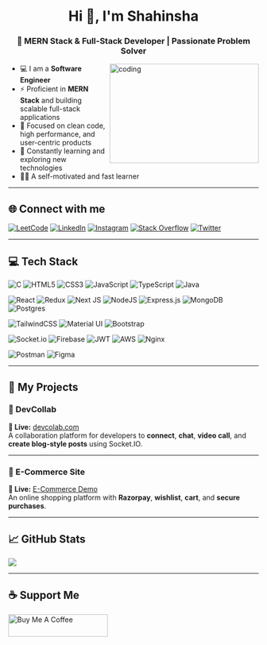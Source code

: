 <h1 align="center">Hi 👋, I'm Shahinsha</h1>
<h3 align="center">🚀 MERN Stack & Full-Stack Developer | Passionate Problem Solver</h3>

<img align="right" alt="coding" width="300" height="200" src="https://assets10.lottiefiles.com/packages/lf20_0yfsb3a1.gif" />

- 💻 I am a **Software Engineer**  
- ⚡ Proficient in **MERN Stack** and building scalable full-stack applications  
- 🎯 Focused on clean code, high performance, and user-centric products  
- 🌱 Constantly learning and exploring new technologies  
- 🧑‍💻 A self-motivated and fast learner  

---

## 🌐 Connect with me

[![LeetCode](https://img.shields.io/badge/LeetCode-%23FFA116.svg?logo=LeetCode&logoColor=white)](https://leetcode.com/u/muhammedshahinsha2442/)
[![LinkedIn](https://img.shields.io/badge/LinkedIn-%230077B5.svg?logo=linkedin&logoColor=white)](https://linkedin.com/in/MuhammedShahinsha)
[![Instagram](https://img.shields.io/badge/Instagram-%23E4405F.svg?logo=Instagram&logoColor=white)](https://instagram.com/shahinsha_shahinu)
[![Stack Overflow](https://img.shields.io/badge/-Stackoverflow-FE7A16?logo=stack-overflow&logoColor=white)](https://stackoverflow.com/users/ShahinshaShahinu)
[![Twitter](https://img.shields.io/badge/Twitter-%231DA1F2.svg?logo=Twitter&logoColor=white)](https://twitter.com/@Mhd_shahinshaH)

---

## 💻 Tech Stack

![C](https://img.shields.io/badge/c-%2300599C.svg?style=for-the-badge&logo=c&logoColor=white)
![HTML5](https://img.shields.io/badge/html5-%23E34F26.svg?style=for-the-badge&logo=html5&logoColor=white)
![CSS3](https://img.shields.io/badge/css3-%231572B6.svg?style=for-the-badge&logo=css3&logoColor=white)
![JavaScript](https://img.shields.io/badge/javascript-%23323330.svg?style=for-the-badge&logo=javascript&logoColor=%23F7DF1E)
![TypeScript](https://img.shields.io/badge/typescript-%23007ACC.svg?style=for-the-badge&logo=typescript&logoColor=white)
![Java](https://img.shields.io/badge/java-%23ED8B00.svg?style=for-the-badge&logo=java&logoColor=white)

![React](https://img.shields.io/badge/react-%2320232a.svg?style=for-the-badge&logo=react&logoColor=%2361DAFB)
![Redux](https://img.shields.io/badge/redux-%23593d88.svg?style=for-the-badge&logo=redux&logoColor=white)
![Next JS](https://img.shields.io/badge/Next-black?style=for-the-badge&logo=next.js&logoColor=white)
![NodeJS](https://img.shields.io/badge/node.js-6DA55F?style=for-the-badge&logo=node.js&logoColor=white)
![Express.js](https://img.shields.io/badge/express.js-%23404d59.svg?style=for-the-badge&logo=express&logoColor=%2361DAFB)
![MongoDB](https://img.shields.io/badge/MongoDB-%234ea94b.svg?style=for-the-badge&logo=mongodb&logoColor=white)
![Postgres](https://img.shields.io/badge/postgres-%23316192.svg?style=for-the-badge&logo=postgresql&logoColor=white)

![TailwindCSS](https://img.shields.io/badge/tailwindcss-%2338B2AC.svg?style=for-the-badge&logo=tailwind-css&logoColor=white)
![Material UI](https://img.shields.io/badge/MUI-%230081CB.svg?style=for-the-badge&logo=material-ui&logoColor=white)
![Bootstrap](https://img.shields.io/badge/bootstrap-%23563D7C.svg?style=for-the-badge&logo=bootstrap&logoColor=white)

![Socket.io](https://img.shields.io/badge/Socket.io-black?style=for-the-badge&logo=socket.io&badgeColor=010101)
![Firebase](https://img.shields.io/badge/Firebase-039BE5?style=for-the-badge&logo=Firebase&logoColor=white)
![JWT](https://img.shields.io/badge/JWT-black?style=for-the-badge&logo=JSON%20web%20tokens)
![AWS](https://img.shields.io/badge/AWS-%23FF9900.svg?style=for-the-badge&logo=amazon-aws&logoColor=white)
![Nginx](https://img.shields.io/badge/nginx-%23009639.svg?style=for-the-badge&logo=nginx&logoColor=white)

![Postman](https://img.shields.io/badge/Postman-FF6C37?style=for-the-badge&logo=postman&logoColor=white)
![Figma](https://img.shields.io/badge/figma-%23F24E1E.svg?style=for-the-badge&logo=figma&logoColor=white)

---

## 🚀 My Projects

### 🌟 DevCollab
**🔗 Live:** [devcolab.com](https://dev-collabs.vercel.app/)  
A collaboration platform for developers to **connect**, **chat**, **video call**, and **create blog-style posts** using Socket.IO.

---

### 🌟 E-Commerce Site  
**🔗 Live:** [E-Commerce Demo](https://eicer-ecomerce-1.onrender.com/)  
An online shopping platform with **Razorpay**, **wishlist**, **cart**, and **secure purchases**.

---

## 📈 GitHub Stats

![](https://github-readme-stats.vercel.app/api/top-langs/?username=ShahinshaShahinu&theme=dracula&hide_border=true&include_all_commits=true&count_private=true&layout=compact)

---

## ☕ Support Me

<a href="https://www.buymeacoffee.com/muhammedsht" target="_blank" rel="noopener noreferrer">
  <img src="https://cdn.buymeacoffee.com/buttons/v2/default-yellow.png" alt="Buy Me A Coffee" height="45" width="200">
</a>
